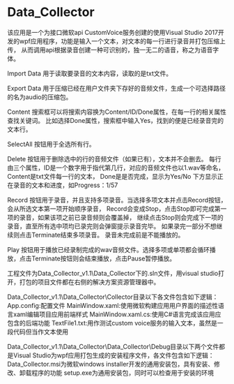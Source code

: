 # Data_Collector
该应用是一个为接口微软api CustomVoice服务创建的使用Visual Studio 2017开发的wpf应用程序，功能是输入一个文本，对文本的每一行进行录音并打包压缩上传，
从而调用api根据录音创建一种可识别的，独一无二的语音，称之为语音字体。

Import Data
用于读取要录音的文本内容，读取的是txt文件。

Export Data
用于压缩已经在用户文件夹下存好的音频文件，生成一个可选择路径的名为audio的压缩包。

Content
搜索框可以将搜索内容换为Content/ID/Done属性，在每一行的相关属性查找关键词。
	比如选择Done属性，搜索框中输入Yes，找到的便是已经录音完的文本行。
  
SelectAll
按钮用于全选所有行。

Delete
按钮用于删除选中的行的音频文件（如果已有），文本并不会删去。
每行由三个属性，ID是一个数字用于指代第几行，对应的音频文件也以1.wav等命名，
	Content是txt文件每一行的文本，
	Done是是否完成，显示为Yes/No
下方显示正在录音的文本和进度，如Progress：1/57

Record
按钮用于录音，并且支持多项录音。当选择多项文本并点击Record按钮，会从所选文本第一项开始顺序录音，
	Record会变成Stop，点击Stop即可完成第一项的录音，如果该项之前已录音频则会覆盖掉，
	继续点击Stop则会完成下一项的录音，直至所有选中项均已录完则会弹窗提示录音完毕。
	如果录完一部分不想继续则点击Terminate结束多项录音。
	录音未完成前是不能播放的。
  
Play
按钮用于播放已经录制完成的wav音频文件。选择多项或单项都会循环播放，点击Terminate按钮则会结束播放，点击Pause暂停播放。



工程文件为Data_Collector_v1.1\Data_Collector下的.sln文件，用visual studio打开，打包的项目文件都在右侧的解决方案资源管理器中。


Data_Collector_v1.1\Data_Collector\Collector目录以下各文件包含如下逻辑：
App.config:配置文件
MainWindow.xaml:使用微软构建应用用户界面的描述性语言xaml编辑项目应用前端样式
MainWindow.xaml.cs:使用C#语言完成该应用应包含的后端功能
TextFile1.txt:用作测试custom voice服务的输入文本，虽然是一段代码但当作文本使用


Data_Collector_v1.1\Data_Collector\Data_Collector\Debug目录以下两个文件都是Visual Studio为wpf应用打包生成的安装程序文件，各文件包含如下逻辑：
Data_Collector.msi为微软windows installer开发的通用安装包，具有安装、修改、卸载程序的功能
setup.exe为通用安装包，同时可以检查用于安装的环境
